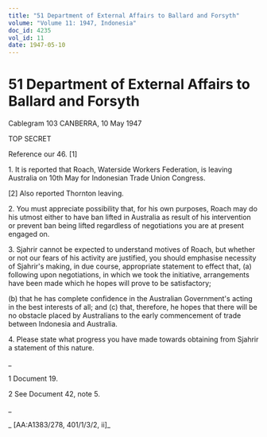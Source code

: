 ```yaml
---
title: "51 Department of External Affairs to Ballard and Forsyth"
volume: "Volume 11: 1947, Indonesia"
doc_id: 4235
vol_id: 11
date: 1947-05-10
---
```


# 51 Department of External Affairs to Ballard and Forsyth

Cablegram 103 CANBERRA, 10 May 1947

TOP SECRET

Reference our 46. [1]

1\. It is reported that Roach, Waterside Workers Federation, is leaving Australia on 10th May for Indonesian Trade Union Congress.

[2] Also reported Thornton leaving.

2\. You must appreciate possibility that, for his own purposes, Roach may do his utmost either to have ban lifted in Australia as result of his intervention or prevent ban being lifted regardless of negotiations you are at present engaged on.

3\. Sjahrir cannot be expected to understand motives of Roach, but whether or not our fears of his activity are justified, you should emphasise necessity of Sjahrir's making, in due course, appropriate statement to effect that, (a) following upon negotiations, in which we took the initiative, arrangements have been made which he hopes will prove to be satisfactory;

(b) that he has complete confidence in the Australian Government's acting in the best interests of all; and (c) that, therefore, he hopes that there will be no obstacle placed by Australians to the early commencement of trade between Indonesia and Australia.

4\. Please state what progress you have made towards obtaining from Sjahrir a statement of this nature.

_

1 Document 19.

2 See Document 42, note 5.

_

_ [AA:A1383/278, 401/1/3/2, ii]_
